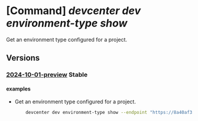 # [Command] _devcenter dev environment-type show_

Get an environment type configured for a project.

## Versions

### [2024-10-01-preview](/Resources/data-plane/microsoft.devcenter/L3Byb2plY3RzL3t9L2Vudmlyb25tZW50dHlwZXMve30=/2024-10-01-preview.xml) **Stable**

<!-- data-plane:microsoft.devcenter /projects/{}/environmenttypes/{} 2024-10-01-preview -->

#### examples

- Get an environment type configured for a project.
    ```bash
        devcenter dev environment-type show --endpoint "https://8a40af38-3b4c-4672-a6a4-5e964b1870ed-contosodevcenter.centralus.devcenter.azure.com/" --project-name "DevProject" --environment-type-name "dev"
    ```

